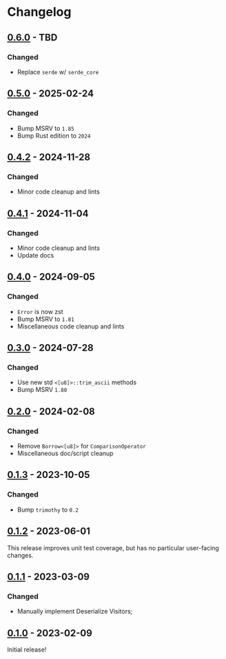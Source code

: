 # Changelog



## [0.6.0](https://github.com/Blobfolio/later_operator/releases/tag/v0.6.0) - TBD

### Changed

* Replace `serde` w/ `serde_core`



## [0.5.0](https://github.com/Blobfolio/later_operator/releases/tag/v0.5.0) - 2025-02-24

### Changed

* Bump MSRV to `1.85`
* Bump Rust edition to `2024`



## [0.4.2](https://github.com/Blobfolio/later_operator/releases/tag/v0.4.2) - 2024-11-28

### Changed

* Minor code cleanup and lints



## [0.4.1](https://github.com/Blobfolio/later_operator/releases/tag/v0.4.1) - 2024-11-04

### Changed

* Minor code cleanup and lints
* Update docs



## [0.4.0](https://github.com/Blobfolio/later_operator/releases/tag/v0.4.0) - 2024-09-05

### Changed

* `Error` is now zst
* Bump MSRV to `1.81`
* Miscellaneous code cleanup and lints



## [0.3.0](https://github.com/Blobfolio/later_operator/releases/tag/v0.3.0) - 2024-07-28

### Changed

* Use new std `<[u8]>::trim_ascii` methods
* Bump MSRV `1.80`



## [0.2.0](https://github.com/Blobfolio/later_operator/releases/tag/v0.2.0) - 2024-02-08

### Changed

* Remove `Borrow<[u8]>` for `ComparisonOperator`
* Miscellaneous doc/script cleanup



## [0.1.3](https://github.com/Blobfolio/later_operator/releases/tag/v0.1.3) - 2023-10-05

### Changed

* Bump `trimothy` to `0.2`



## [0.1.2](https://github.com/Blobfolio/later_operator/releases/tag/v0.1.2) - 2023-06-01

This release improves unit test coverage, but has no particular user-facing changes.



## [0.1.1](https://github.com/Blobfolio/later_operator/releases/tag/v0.1.1) - 2023-03-09

### Changed

* Manually implement Deserialize Visitors;



## [0.1.0](https://github.com/Blobfolio/later_operator/releases/tag/v0.1.0) - 2023-02-09

Initial release!
